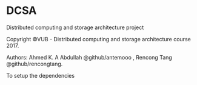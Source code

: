 # DCSA
Distributed computing and storage architecture project

Copyright ©VUB - Distributed computing and storage architecture course 2017.

Authors: Ahmed K. A Abdullah @github/antemooo , Rencong Tang @github/rencongtang.

To setup the dependencies 

